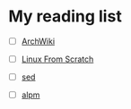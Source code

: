 # My reading list

- [ ] [ArchWiki](https://wiki.archlinux.org/title/Main_page)
- [ ] [Linux From Scratch](https://www.linuxfromscratch.org/)
- [ ] [sed](https://man.archlinux.org/man/sed.1.en)

- [ ] [alpm](https://gitlab.archlinux.org/archlinux/alpm/alpm)
